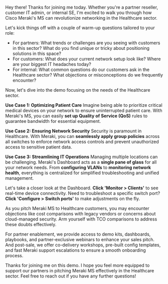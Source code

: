 Hey there! Thanks for joining me today. Whether you're a partner reseller, customer IT admin, or internal SE, I'm excited to walk you through how Cisco Meraki's MS can revolutionize networking in the Healthcare sector.

Let's kick things off with a couple of warm-up questions tailored to your role:
- For partners: What trends or challenges are you seeing with customers in this sector? What do you find unique or tricky about positioning solutions in this space?
- For customers: What does your current network setup look like? Where are your biggest IT headaches today?
- For internal: What common questions do our customers ask in the Healthcare sector? What objections or misconceptions do we frequently encounter?

Now, let's dive into the demo focusing on the needs of the Healthcare sector.

**Use Case 1: Optimizing Patient Care**
Imagine being able to prioritize critical medical devices on your network to ensure uninterrupted patient care. With Meraki's MS, you can easily **set up Quality of Service (QoS)** rules to guarantee bandwidth for essential equipment.

**Use Case 2: Ensuring Network Security**
Security is paramount in Healthcare. With Meraki, you can **seamlessly apply group policies** across all switches to enforce network access controls and prevent unauthorized access to sensitive patient data.

**Use Case 3: Streamlining IT Operations**
Managing multiple locations can be challenging. Meraki's Dashboard acts as a **single pane of glass** for all your network needs. From **configuring VLANs** to **monitoring network health**, everything is centralized for simplified troubleshooting and unified management.

Let's take a closer look at the Dashboard. **Click 'Monitor > Clients'** to see real-time device connectivity. Need to troubleshoot a specific switch port? **Click 'Configure > Switch ports'** to make adjustments on the fly.

As you pitch Meraki MS to Healthcare customers, you may encounter objections like cost comparisons with legacy vendors or concerns about cloud-managed security. Arm yourself with TCO comparisons to address these doubts effectively.

For partner enablement, we provide access to demo kits, dashboards, playbooks, and partner-exclusive webinars to enhance your sales pitch. And post-sale, we offer co-delivery workshops, pre-built config templates, and fast Meraki support escalations to ensure a smooth onboarding process.

Thanks for joining me on this demo. I hope you feel more equipped to support our partners in pitching Meraki MS effectively in the Healthcare sector. Feel free to reach out if you have any further questions!